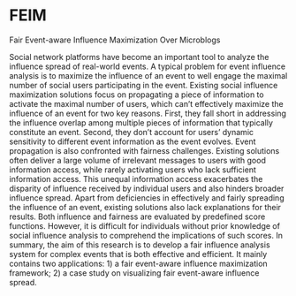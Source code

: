 # FEIM
Fair Event-aware Influence Maximization Over Microblogs

Social network platforms have become an important tool to analyze the influence spread of real-world events. A typical problem for event influence analysis is to maximize the influence of an event to well engage the maximal number of social users participating in the event. Existing social influence maximization solutions focus on propagating a piece of information to activate the maximal number of users, which can’t effectively maximize the influence of an event for two key reasons. First, they fall short in addressing the influence overlap among multiple pieces of information that typically constitute an event. Second, they don’t account for users’ dynamic sensitivity to different event information as the event evolves. Event propagation is also confronted with fairness challenges. Existing solutions often deliver a large volume of irrelevant messages to users with good information access, while rarely activating users who lack sufficient information access. This unequal information access exacerbates the disparity of influence received by individual users and also hinders broader influence spread. Apart from deficiencies in effectively and fairly spreading the influence of an event, existing solutions also lack explanations for their results. Both influence and fairness are evaluated by predefined score functions. However, it is difficult for individuals without prior knowledge of social influence analysis to comprehend the implications of such scores. In summary, the aim of this research is to develop a fair influence analysis system for complex events that is both effective and efficient. It mainly contains two applications: 1) a fair event-aware influence maximization framework; 2) a case study on visualizing fair event-aware influence spread.
